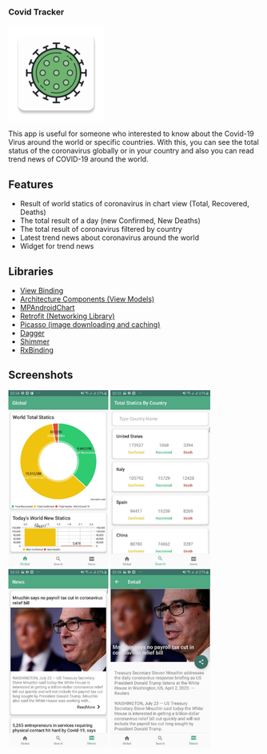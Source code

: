 ### Covid Tracker

![alt text](./app/src/main/res/mipmap-xxxhdpi/ic_launcher.png "Logo")

This app is useful for someone who interested to know about the Covid-19 Virus around the world or specific countries.
With this, you can see the total status of the coronavirus globally or in your country and also you can read trend news
of COVID-19 around the world.


## Features
- Result of world statics of coronavirus in chart view (Total, Recovered, Deaths)
- The total result of a day (new Confirmed, New Deaths)
- The total result of coronavirus filtered by country 
- Latest trend news about coronavirus around the world
- Widget for trend news



## Libraries

- [View Binding](https://developer.android.com/topic/libraries/view-binding)
- [Architecture Components (View Models)](https://developer.android.com/topic/libraries/architecture)
- [MPAndroidChart](https://github.com/PhilJay/MPAndroidChart)
- [Retrofit (Networking Library)](https://square.github.io/retrofit/)
- [Picasso (image downloading and caching)](https://square.github.io/picasso/)
- [Dagger](https://dagger.dev)
- [Shimmer](https://github.com/facebook/shimmer-android)
- [RxBinding](https://github.com/JakeWharton/RxBinding)

## Screenshots

<div>
<img src="./screenshot/1.jpg" width="200">
<img src="./screenshot/2.jpg" width="200">
<img src="./screenshot/3.jpg" width="200">
<img src="./screenshot/4.jpg" width="200">
</div>
